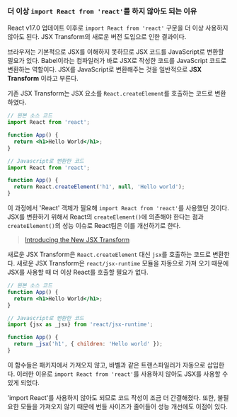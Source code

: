 ### 더 이상 `import React from 'react'`를 하지 않아도 되는 이유 

React v17.0 업데이트 이후로 `import React from 'react'` 구문을 더 이상 사용하지 않아도 된다. JSX Transform의 새로운 버전 도입으로 인한 결과이다.

브라우저는 기본적으로 JSX를 이해하지 못하므로 JSX 코드를 JavaScript로 변환할 필요가 있다. Babel이라는 컴파일러가 바로 JSX로 작성한 코드를 JavaScript 코드로 변환하는 역할이다. JSX를 JavaScript로 변환해주는 것을 일반적으로 **JSX Transform** 이라고 부른다.

기존 JSX Transform는 JSX 요소를 `React.createElement`를 호출하는 코드로 변환하였다.

```jsx
// 원본 소스 코드
import React from 'react';

function App() {
  return <h1>Hello World</h1>;
}
```

```jsx
// Javascript로 변환한 코드
import React from 'react';

function App() {
  return React.createElement('h1', null, 'Hello world');
}
```

이 과정에서 'React' 객체가 필요해 `import React from 'react'`를 사용했던 것이다. JSX를 변환하기 위해서 React의 `createElement()`에 의존해야 한다는 점과 `createElement()`의 성능 이슈로 React팀은 이를 개선하기로 한다.

> [Introducing the New JSX Transform](https://legacy.reactjs.org/blog/2020/09/22/introducing-the-new-jsx-transform.html#whats-different-in-the-new-transform)

새로운 JSX Transform은 `React.createElement` 대신 `jsx`를 호출하는 코드로 변환한다. 새로운 JSX Transform은 `react/jsx-runtime` 모듈을 자동으로 가져 오기 때문에 JSX를 사용할 때 더 이상 React를 호출할 필요가 없다.

```jsx
// 원본 소스 코드
function App() {
  return <h1>Hello World</h1>;
}
```

```jsx
// Javascript로 변환한 코드
import {jsx as _jsx} from 'react/jsx-runtime';

function App() {
  return _jsx('h1', { children: 'Hello world' });
}
```

이 함수들은 패키지에서 가져오지 않고, 바벨과 같은 트랜스파일러가 자동으로 삽입한다. 이러한 이유로 `import React from 'react'`를 사용하지 않아도 JSX를 사용할 수 있게 되었다.

'import React'를 사용하지 않아도 되므로 코드 작성이 조금 더 간결해졌다. 또한, 불필요한 모듈을 가져오지 않기 때문에 번들 사이즈가 줄어들어 성능 개선에도 이점이 있다.
